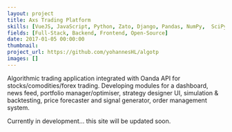 ```yaml
---
layout: project
title: Axs Trading Platform
skills: [VueJS, JavaScript, Python, Zato, Django, Pandas, NumPy,  SciPy, Distributed, Socket.IO, Nginx, Docker]
fields: [Full-Stack, Backend, Frontend, Open-Source]
date: 2017-01-05 00:00:00
thumbnail:
project_url: https://github.com/yohannesHL/algotp
images: []
---
```


Algorithmic trading application integrated with Oanda API for stocks/comodities/forex trading. Developing modules for a dashboard, news feed, portfolio manager/optimiser, strategy designer UI, simulation & backtesting, price forecaster and signal generator, order management system.

Currently in development... this site will be updated soon.
